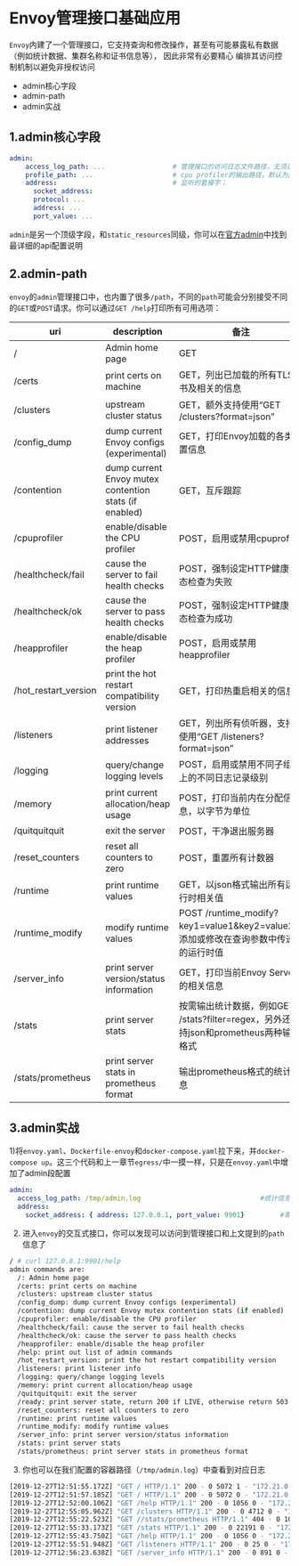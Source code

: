 # Envoy管理接口基础应用
`Envoy`内建了一个管理接口，它支持查询和修改操作，甚至有可能暴露私有数据（例如统计数据、集群名称和证书信息等），
因此非常有必要精心 编排其访问控制机制以避免非授权访问
 
- admin核心字段
- admin-path
- admin实战

## 1.admin核心字段
```yaml
admin:
    access_log_path: ...                 # 管理接口的访问日志文件路径，无须记录访问日志时使用/dev/null；
    profile_path: ...                    # cpu profiler的输出路径，默认为/var/log/envoy/envoy.prof；
    address:                             # 监听的套接字；
      socket_address: 
      protocol: ...
      address: ...
      port_value: ...
```

`admin`是另一个顶级字段，和`static_resources`同级，你可以在[官方admin](https://www.envoyproxy.io/docs/envoy/latest/api-v2/admin/admin)中找到最详细的api配置说明

## 2.admin-path

`envoy`的`admin`管理接口中，也内置了很多`/path`，不同的`path`可能会分别接受不同的`GET`或`POST`请求。你可以通过`GET /help`打印所有可用选项：

uri | description | 备注
---- | ----- | ----- 
/ | Admin home page | GET
/certs | print certs on machine | GET，列出已加载的所有TLS证书及相关的信息
/clusters | upstream cluster status | GET，额外支持使用“GET /clusters?format=json”
/config_dump | dump current Envoy configs (experimental) | GET，打印Envoy加载的各类配置信息
/contention | dump current Envoy mutex contention stats (if enabled) | GET，互斥跟踪
/cpuprofiler | enable/disable the CPU profiler | POST，启用或禁用cpuprofiler
/healthcheck/fail | cause the server to fail health checks | POST，强制设定HTTP健康状态检查为失败
/healthcheck/ok | cause the server to pass health checks | POST，强制设定HTTP健康状态检查为成功
/heapprofiler | enable/disable the heap profiler | POST，启用或禁用heapprofiler
/hot_restart_version | print the hot restart compatibility version | GET，打印热重启相关的信息
/listeners | print listener addresses | GET，列出所有侦听器，支持使用“GET /listeners?format=json”
/logging | query/change logging levels | POST，启用或禁用不同子组件上的不同日志记录级别
/memory | print current allocation/heap usage | POST，打印当前内在分配信息，以字节为单位
/quitquitquit | exit the server | POST，干净退出服务器
/reset_counters | reset all counters to zero | POST，重置所有计数器
/runtime | print runtime values | GET，以json格式输出所有运行时相关值
/runtime_modify | modify runtime values | POST /runtime_modify?key1=value1&key2=value2，添加或修改在查询参数中传递的运行时值
/server_info | print server version/status information | GET，打印当前Envoy Server的相关信息
/stats| print server stats | 按需输出统计数据，例如GET /stats?filter=regex，另外还支持json和prometheus两种输出格式
/stats/prometheus | print server stats in prometheus format | 输出prometheus格式的统计信息

## 3.admin实战

1)将`envoy.yaml`、`Dockerfile-envoy`和`docker-compose.yaml`拉下来，并`docker-compose up`。这三个代码和上一章节`egress/`中一摸一样，只是在`envoy.yaml`中增加了admin段配置
```yaml
admin:
  access_log_path: /tmp/admin.log                              #统计信息的日志存放路径
  address:
    socket_address: { address: 127.0.0.1, port_value: 9901}         #需要使用未被分配的端口
```

2) 进入`envoy`的交互式接口，你可以发现可以访问到管理接口和上文提到的`path`信息了
```bash
/ # curl 127.0.0.1:9901/help
admin commands are:
  /: Admin home page
  /certs: print certs on machine
  /clusters: upstream cluster status
  /config_dump: dump current Envoy configs (experimental)
  /contention: dump current Envoy mutex contention stats (if enabled)
  /cpuprofiler: enable/disable the CPU profiler
  /healthcheck/fail: cause the server to fail health checks
  /healthcheck/ok: cause the server to pass health checks
  /heapprofiler: enable/disable the heap profiler
  /help: print out list of admin commands
  /hot_restart_version: print the hot restart compatibility version
  /listeners: print listener info
  /logging: query/change logging levels
  /memory: print current allocation/heap usage
  /quitquitquit: exit the server
  /ready: print server state, return 200 if LIVE, otherwise return 503
  /reset_counters: reset all counters to zero
  /runtime: print runtime values
  /runtime_modify: modify runtime values
  /server_info: print server version/status information
  /stats: print server stats
  /stats/prometheus: print server stats in prometheus format

```

3) 你也可以在我们配置的容器路径（`/tmp/admin.log`）中查看到对应日志
```bash
[2019-12-27T12:51:55.172Z] "GET / HTTP/1.1" 200 - 0 5072 1 - "172.21.0.4" "curl/7.66.0" "-" "127.0.0.1:9901" "-"
[2019-12-27T12:51:57.185Z] "GET / HTTP/1.1" 200 - 0 5072 0 - "172.21.0.4" "curl/7.66.0" "-" "127.0.0.1:9901" "-"
[2019-12-27T12:52:00.106Z] "GET /help HTTP/1.1" 200 - 0 1056 0 - "172.21.0.4" "curl/7.66.0" "-" "127.0.0.1:9901" "-"
[2019-12-27T12:55:05.962Z] "GET /clusters HTTP/1.1" 200 - 0 4712 0 - "172.21.0.4" "curl/7.66.0" "-" "127.0.0.1:9901" "-"
[2019-12-27T12:55:22.523Z] "GET //stats/prometheus HTTP/1.1" 404 - 0 1070 0 - "172.21.0.4" "curl/7.66.0" "-" "127.0.0.1:9901" "-"
[2019-12-27T12:55:33.173Z] "GET /stats HTTP/1.1" 200 - 0 22191 0 - "172.21.0.4" "curl/7.66.0" "-" "127.0.0.1:9901" "-"
[2019-12-27T12:55:43.750Z] "GET /help HTTP/1.1" 200 - 0 1056 0 - "172.21.0.4" "curl/7.66.0" "-" "127.0.0.1:9901" "-"
[2019-12-27T12:55:51.948Z] "GET /listeners HTTP/1.1" 200 - 0 25 0 - "172.21.0.4" "curl/7.66.0" "-" "127.0.0.1:9901" "-"
[2019-12-27T12:56:23.638Z] "GET /server_info HTTP/1.1" 200 - 0 891 0 - "172.21.0.4" "curl/7.66.0" "-" "127.0.0.1:9901" "-"
```